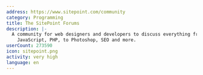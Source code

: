 ```yaml
---
address: https://www.sitepoint.com/community
category: Programming
title: The SitePoint Forums
description: |-
  A community for web designers and developers to discuss everything from HTML, CSS,
    JavaScript, PHP, to Photoshop, SEO and more.
userCount: 273590
icon: sitepoint.png
activity: very high
language: en
---
```

